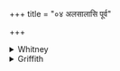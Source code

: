+++
title = "०४ अलसालासि पूर्व"

+++

<details><summary>Whitney</summary>

### Translation
4. *Alasálā* art thou first; *silā́njālā* art thou after; *nīlāgalasálā*.

### Notes
This verse is wanting in Pāipp. (save so far as its last word is found  
in that version of vs. 2). The comm. understands the three obscure words  
it contains to be names of grain-creepers (*sasyavallī*); he gives the  
second the slightly different form *śalān̄jālā*. The comment to Prāt. iv.  
107 quotes *alasālā ’si* as instancing the indispensableness of the  
*pada*-text to a student; but what good it does him in this instance is  
quite unclear. Our Bp. gives the third pāda thus: *nīlāgalasā́lé ’ti  
nīlāgalasā́lā*. The verse is capable of being read as 8 + 7: 6.
</details>

<details><summary>Griffith</summary>

अ॒ल॒साला॑सि॒ पूर्व॑ सि॒लाञ्जा॑ला॒स्युत्त॑रा ।  
नी॒ला॒ग॒ल॒साला॑ ॥४॥
</details>
